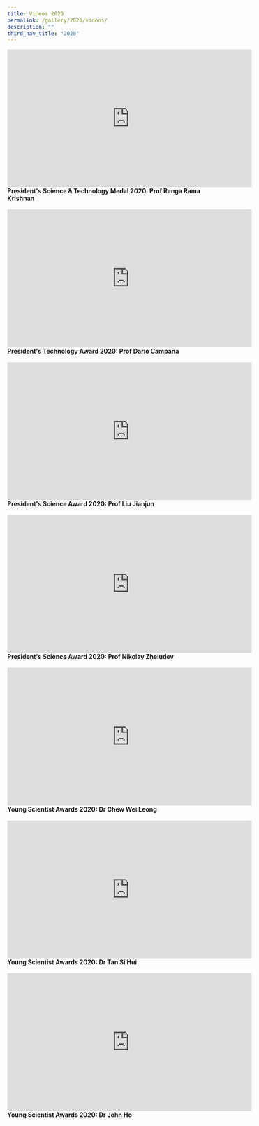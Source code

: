 ```yaml
---
title: Videos 2020
permalink: /gallery/2020/videos/
description: ""
third_nav_title: "2020"
---
```

<iframe width="560" height="315" src="https://www.youtube.com/embed/4N2Zy3G-fYQ" title="YouTube video player" frameborder="0" allow="accelerometer; autoplay; clipboard-write; encrypted-media; gyroscope; picture-in-picture; web-share" allowfullscreen></iframe>
<b>
President's Science & Technology Medal 2020: Prof Ranga Rama Krishnan
</b><br><br>

<iframe width="560" height="315" src="https://www.youtube.com/embed/jHxbkgmQjh4" title="YouTube video player" frameborder="0" allow="accelerometer; autoplay; clipboard-write; encrypted-media; gyroscope; picture-in-picture; web-share" allowfullscreen></iframe>
<b>
President's Technology Award 2020: Prof Dario Campana
</b><br><br>

<iframe width="560" height="315" src="https://www.youtube.com/embed/9fmQeqLNOWA" title="YouTube video player" frameborder="0" allow="accelerometer; autoplay; clipboard-write; encrypted-media; gyroscope; picture-in-picture; web-share" allowfullscreen></iframe>
<b>
President's Science Award 2020: Prof Liu Jianjun
</b>
<br><br>

<iframe width="560" height="315" src="https://www.youtube.com/embed/ttiXosHu0l0" title="YouTube video player" frameborder="0" allow="accelerometer; autoplay; clipboard-write; encrypted-media; gyroscope; picture-in-picture; web-share" allowfullscreen></iframe>
<b>
President's Science Award 2020: Prof Nikolay Zheludev
</b>
<br><br>
<iframe width="560" height="315" src="https://www.youtube.com/embed/_tpcO4G2I9I" title="YouTube video player" frameborder="0" allow="accelerometer; autoplay; clipboard-write; encrypted-media; gyroscope; picture-in-picture; web-share" allowfullscreen></iframe>
<b>
Young Scientist Awards 2020: Dr Chew Wei Leong
</b>
<br><br>

<iframe width="560" height="315" src="https://www.youtube.com/embed/QmfYLA23g1w" title="YouTube video player" frameborder="0" allow="accelerometer; autoplay; clipboard-write; encrypted-media; gyroscope; picture-in-picture; web-share" allowfullscreen></iframe>
<b>
Young Scientist Awards 2020: Dr Tan Si Hui
</b>
<br><br>

<iframe width="560" height="315" src="https://www.youtube.com/embed/8hHaoTqeoDQ" title="YouTube video player" frameborder="0" allow="accelerometer; autoplay; clipboard-write; encrypted-media; gyroscope; picture-in-picture; web-share" allowfullscreen></iframe>
<b>
Young Scientist Awards 2020: Dr John Ho
</b>
<br><br>

